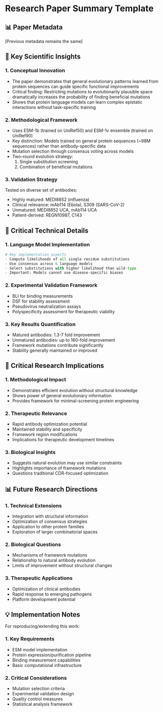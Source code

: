 # Research Paper Summary Template

## 📊 Paper Metadata
[Previous metadata remains the same]

## 🔄 Key Scientific Insights

### 1. Conceptual Innovation
- The paper demonstrates that general evolutionary patterns learned from protein sequences can guide specific functional improvements
- Critical finding: Restricting mutations to evolutionarily plausible space dramatically increases the probability of finding beneficial mutations
- Shows that protein language models can learn complex epistatic interactions without task-specific training

### 2. Methodological Framework
- Uses ESM-1b (trained on UniRef50) and ESM-1v ensemble (trained on UniRef90)
- Key distinction: Models trained on general protein sequences (~98M sequences) rather than antibody-specific data
- Mutation selection through consensus voting across models
- Two-round evolution strategy:
  1. Single substitution screening
  2. Combination of beneficial mutations

### 3. Validation Strategy
Tested on diverse set of antibodies:
- Highly matured: MEDI8852 (influenza)
- Clinical relevance: mAb114 (Ebola), S309 (SARS-CoV-2)
- Unmatured: MEDI8852 UCA, mAb114 UCA
- Patient-derived: REGN10987, C143

## 🔬 Critical Technical Details

### 1. Language Model Implementation
```python
# Key implementation aspects
- Compute likelihoods of all single-residue substitutions
- Use consensus across 6 language models
- Select substitutions with higher likelihood than wild-type
- Important: Models cannot use disease-specific biases
```

### 2. Experimental Validation Framework
- BLI for binding measurements
- DSF for stability assessment 
- Pseudovirus neutralization assays
- Polyspecificity assessment for therapeutic viability

### 3. Key Results Quantification
- Matured antibodies: 1.3-7 fold improvement
- Unmatured antibodies: up to 160-fold improvement
- Framework mutations contribute significantly
- Stability generally maintained or improved

## 💭 Critical Research Implications

### 1. Methodological Impact
- Demonstrates efficient evolution without structural knowledge
- Shows power of general evolutionary information
- Provides framework for minimal-screening protein engineering

### 2. Therapeutic Relevance
- Rapid antibody optimization potential
- Maintained stability and specificity
- Framework region modifications
- Implications for therapeutic development timelines

### 3. Biological Insights
- Suggests natural evolution may use similar constraints
- Highlights importance of framework mutations
- Questions traditional CDR-focused optimization

## 📊 Future Research Directions

### 1. Technical Extensions
- Integration with structural information
- Optimization of consensus strategies
- Application to other protein families
- Exploration of larger combinatorial spaces

### 2. Biological Questions
- Mechanisms of framework mutations
- Relationship to natural antibody evolution
- Limits of improvement without structural changes

### 3. Therapeutic Applications
- Optimization of clinical antibodies
- Rapid response to emerging pathogens
- Platform development potential

## 💡 Implementation Notes
For reproducing/extending this work:

### 1. Key Requirements
- ESM model implementation
- Protein expression/purification pipeline
- Binding measurement capabilities
- Basic computational infrastructure

### 2. Critical Considerations
- Mutation selection criteria
- Experimental validation design
- Quality control measures
- Statistical analysis framework

